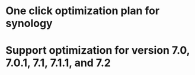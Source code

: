 # One click optimization plan for synology
# Support optimization for version 7.0, 7.0.1, 7.1, 7.1.1, and 7.2


